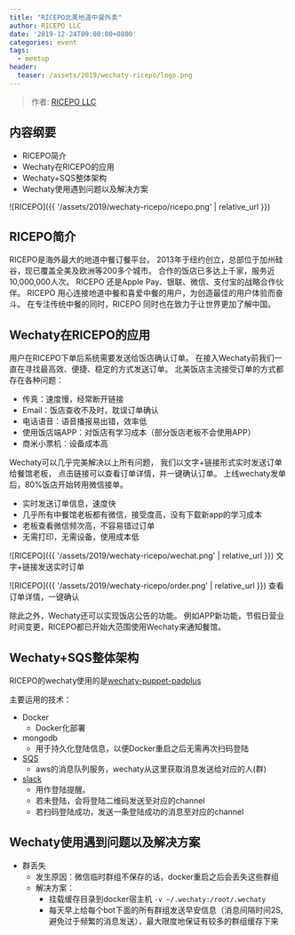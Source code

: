 ```yaml
---
title: "RICEPO北美地道中餐外卖"
author: RICEPO LLC
date: '2019-12-24T09:00:00+0800'
categories: event
tags:
  - meetup
header:
  teaser: /assets/2019/wechaty-ricepo/logo.png
---
```


> 作者: [RICEPO LLC](https://github.com/ricepo)

## 内容纲要

* RICEPO简介
* Wechaty在RICEPO的应用
* Wechaty+SQS整体架构
* Wechaty使用遇到问题以及解决方案

<!--more-->

![RICEPO]({{ '/assets/2019/wechaty-ricepo/ricepo.png' | relative_url }})

## RICEPO简介
RICEPO​是海外最大的地道中餐订餐平台。
2013年于纽约创立，总部位于加州硅谷，现已覆盖全美及欧洲等200多个城市。
合作的饭店已多达上千家，服务近10,000,000人次。
RICEPO ​​​​还是Apple Pay、银联、微信、支付宝的战略合作伙伴。
RICEPO 用心连接地道中餐和喜爱中餐的用户，为创造最佳的用户体验而奋斗。
在专注传统中餐的同时，RICEPO 同时也在致力于让世界更加了解中国。


## Wechaty在RICEPO的应用
用户在RICEPO下单后系统需要发送给饭店确认订单。
在接入Wechaty前我们一直在寻找最高效、便捷、稳定的方式发送订单。
北美饭店主流接受订单的方式都存在各种问题：
* 传真：速度慢，经常断开链接
* Email：饭店查收不及时，耽误订单确认
* 电话语音：语音播报易出错，效率低
* 使用饭店端APP：对饭店有学习成本（部分饭店老板不会使用APP）
* 商米小票机：设备成本高

Wechaty可以几乎完美解决以上所有问题，
我们以文字+链接形式实时发送订单给餐馆老板，
点击链接可以查看订单详情，并一键确认订单。
上线wechaty发单后，80%饭店开始转用微信接单。
* 实时发送订单信息，速度快
* 几乎所有中餐馆老板都有微信，接受度高，没有下载新app的学习成本
* 老板查看微信频次高，不容易错过订单
* 无需打印，无需设备，使用成本低

![RICEPO]({{ '/assets/2019/wechaty-ricepo/wechat.png' | relative_url }})
文字+链接发送实时订单

![RICEPO]({{ '/assets/2019/wechaty-ricepo/order.png' | relative_url }})
查看订单详情，一键确认

除此之外，Wechaty还可以实现饭店公告的功能。
例如APP新功能，节假日营业时间变更，RICEPO都已开始大范围使用Wechaty来通知餐馆。




## Wechaty+SQS整体架构

RICEPO的wechaty使用的是[wechaty-puppet-padplus](https://github.com/botorange/wechaty-puppet-padplus)

主要运用的技术：
* Docker
  * Docker化部署
* mongodb
  * 用于持久化登陆信息，以便Docker重启之后无需再次扫码登陆
* [SQS](https://aws.amazon.com/sqs/)
  * aws的消息队列服务，wechaty从这里获取消息发送给对应的人(群)
* [slack](https://slack.com/)
  * 用作登陆提醒。
  * 若未登陆，会将登陆二维码发送至对应的channel
  * 若扫码登陆成功，发送一条登陆成功的消息至对应的channel

## Wechaty使用遇到问题以及解决方案

* 群丢失
  * 发生原因：微信临时群组不保存的话，docker重启之后会丢失这些群组
  * 解决方案： 
    * 挂载缓存目录到docker宿主机 `-v ~/.wechaty:/root/.wechaty`
    * 每天早上给每个bot下面的所有群组发送早安信息（消息间隔时间2S,避免过于频繁的消息发送），最大限度地保证有较多的群组缓存下来

